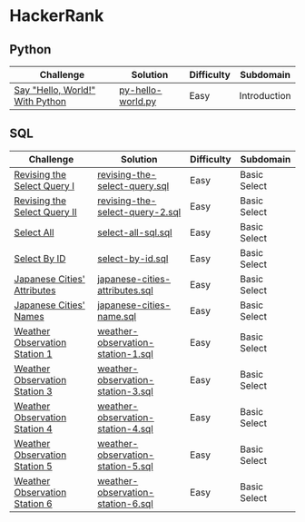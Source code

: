 # HackerRank

## Python

|Challenge|Solution|Difficulty|Subdomain|
|---------|--------|----------|---------|
|[Say "Hello, World!" With Python](https://www.hackerrank.com/challenges/py-hello-world/problem)|[py-hello-world.py](https://github.com/SomiaNasir/HackerRank/blob/main/Python/01.%20Introduction/001.%20py-hello-world.py)|Easy|Introduction|

## SQL

|Challenge|Solution|Difficulty|Subdomain|
|---------|--------|----------|---------|
|[Revising the Select Query I](https://www.hackerrank.com/challenges/revising-the-select-query/problem)|[revising-the-select-query.sql](https://github.com/SomiaNasir/HackerRank/blob/main/SQL/01.%20Basic%20Select/001.%20revising-the-select-query.sql)|Easy|Basic Select|  
|[Revising the Select Query II](https://www.hackerrank.com/challenges/revising-the-select-query-2/problem)|[revising-the-select-query-2.sql](https://github.com/SomiaNasir/HackerRank/blob/main/SQL/01.%20Basic%20Select/002.%20revising-the-select-query-2.sql)|Easy|Basic Select|
|[Select All](https://www.hackerrank.com/challenges/select-all-sql/problem)|[select-all-sql.sql](https://github.com/SomiaNasir/HackerRank/blob/main/SQL/01.%20Basic%20Select/003.%20select-all-sql.sql)|Easy|Basic Select|
|[Select By ID](https://www.hackerrank.com/challenges/select-by-id/problem)|[select-by-id.sql](https://github.com/SomiaNasir/HackerRank/blob/main/SQL/01.%20Basic%20Select/004.%20select-by-id.sql)|Easy|Basic Select|
|[Japanese Cities' Attributes](https://www.hackerrank.com/challenges/japanese-cities-attributes/problem)|[japanese-cities-attributes.sql](https://github.com/SomiaNasir/HackerRank/blob/main/SQL/01.%20Basic%20Select/005.%20japanese-cities-attributes.sql)|Easy|Basic Select|
|[Japanese Cities' Names](https://www.hackerrank.com/challenges/japanese-cities-name/problem)|[japanese-cities-name.sql](https://github.com/SomiaNasir/HackerRank/blob/main/SQL/01.%20Basic%20Select/006.%20japanese-cities-name.sql)|Easy|Basic Select|
|[Weather Observation Station 1](https://www.hackerrank.com/challenges/weather-observation-station-1/problem)|[weather-observation-station-1.sql](https://github.com/SomiaNasir/HackerRank/blob/main/SQL/01.%20Basic%20Select/007.%20weather-observation-station-1.sql)|Easy|Basic Select|
|[Weather Observation Station 3](https://www.hackerrank.com/challenges/weather-observation-station-3/problem)|[weather-observation-station-3.sql](https://github.com/SomiaNasir/HackerRank/blob/main/SQL/01.%20Basic%20Select/008.%20weather-observation-station-3.sql)|Easy|Basic Select|
|[Weather Observation Station 4](https://www.hackerrank.com/challenges/weather-observation-station-4/problem)|[weather-observation-station-4.sql](https://github.com/SomiaNasir/HackerRank/blob/main/SQL/01.%20Basic%20Select/009.%20weather-observation-station-4.sql)|Easy|Basic Select|
|[Weather Observation Station 5](https://www.hackerrank.com/challenges/weather-observation-station-5/problem)|[weather-observation-station-5.sql](https://github.com/SomiaNasir/HackerRank/blob/main/SQL/01.%20Basic%20Select/010.%20weather-observation-station-5.sql)|Easy|Basic Select|
|[Weather Observation Station 6](https://www.hackerrank.com/challenges/weather-observation-station-6/problem)|[weather-observation-station-6.sql]()|Easy|Basic Select|
